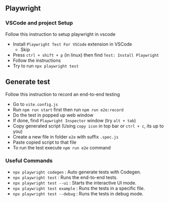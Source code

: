 ## Playwright

### VSCode and project Setup

Follow this instruction to setup playwright in vscode

- Install `Playwright Test For VSCode` extension in VSCode
  - Skip
- Press `ctrl + shift + p` (in linux) then find `Test: Install Playwright`
- Follow the instructions
- Try to run `npx playwright test`

## Generate test

Follow this instruction to record an end-to-end testing

- Go to `vite.config.js`
- Run `npm run start` first then run `npm run e2e:record`
- Do the test in popped up web window
- If done, find `Playwright Inspector` window (try `alt + tab`)
- Copy generated script (Using `copy icon` in top bar or `ctrl + c`, its up to you)
- Create a new file in folder `e2e` with suffix `.spec.js`
- Paste copied script to that file
- To run the test execute `npm run e2e` command

### Useful Commands

- `npx playwright codegen` : Auto generate tests with Codegen.
- `npx playwright test` : Runs the end-to-end tests.
- `npx playwright test --ui` : Starts the interactive UI mode.
- `npx playwright test example` : Runs the tests in a specific file.
- `npx playwright test --debug` : Runs the tests in debug mode.
